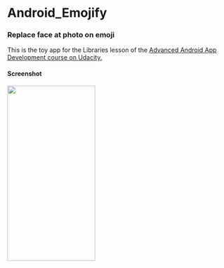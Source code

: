# Android_Emojify
### Replace face at photo on emoji

This is the toy app for the Libraries lesson of the [Advanced Android App Development course on Udacity.](https://www.udacity.com/course/advanced-android-app-development--ud855)

#### Screenshot
<img src="https://sun9-6.userapi.com/c824201/v824201741/f1aa2/0X6w-k5X-ZA.jpg" width="200" height="400" />
